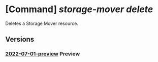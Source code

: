 # [Command] _storage-mover delete_

Deletes a Storage Mover resource.

## Versions

### [2022-07-01-preview](/Resources/mgmt-plane/L3N1YnNjcmlwdGlvbnMve30vcmVzb3VyY2Vncm91cHMve30vcHJvdmlkZXJzL21pY3Jvc29mdC5zdG9yYWdlbW92ZXIvc3RvcmFnZW1vdmVycy97fQ==/2022-07-01-preview.xml) **Preview**

<!-- mgmt-plane /subscriptions/{}/resourcegroups/{}/providers/microsoft.storagemover/storagemovers/{} 2022-07-01-preview -->

